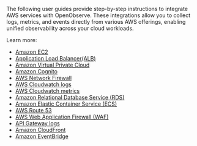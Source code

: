 The following user guides provide step-by-step instructions to integrate AWS services with OpenObserve. These integrations allow you to collect logs, metrics, and events directly from various AWS offerings, enabling unified observability across your cloud workloads.

Learn more:

- [Amazon EC2](../../integration/aws/ec2)
- [Application Load Balancer(ALB)](../../integration/alb./)
- [Amazon Virtual Private Cloud](../../integration/vpc-flow./)
- [Amazon Cognito](../../integration/cognito./)
- [AWS Network Firewall](../../integration/network-firewall./)
- [AWS Cloudwatch logs](../../integration/cloudwatch-logs./)
- [AWS Cloudwatch metrics](../../integration/cloudwatch-metrics./)
- [Amazon Relational Database Service (RDS)](../../integration/rds./)
- [Amazon Elastic Container Service (ECS)](../../integration/ecs./)
- [AWS Route 53](../../integration/route-53./)
- [AWS Web Application Firewall (WAF)](../../integration/waf./)
- [API Gateway logs](../../integration/api-gateway./)
- [Amazon CloudFront](../../integration/cdn./)
- [Amazon EventBridge](../../integration/eventbridge./)